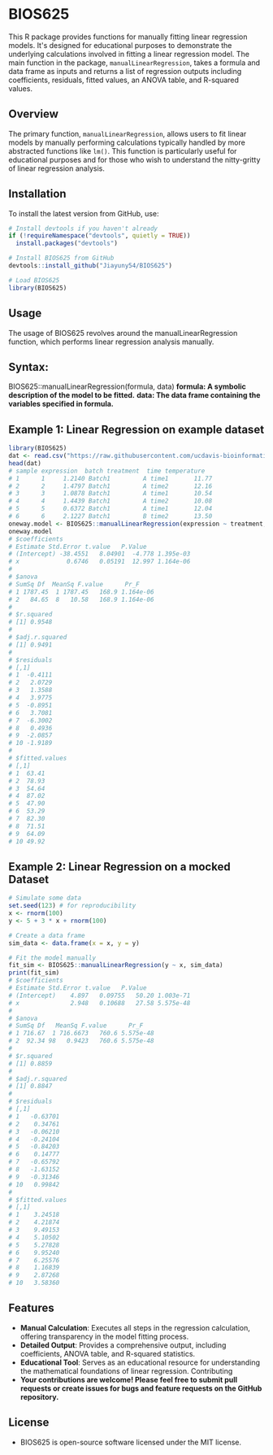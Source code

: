 # BIOS625
This R package provides functions for manually fitting linear regression models. It's designed for educational purposes to demonstrate the underlying calculations involved in fitting a linear regression model. The main function in the package, `manualLinearRegression`, takes a formula and data frame as inputs and returns a list of regression outputs including coefficients, residuals, fitted values, an ANOVA table, and R-squared values.


## Overview
The primary function, `manualLinearRegression`, allows users to fit linear models by manually performing calculations typically handled by more abstracted functions like `lm()`. This function is particularly useful for educational purposes and for those who wish to understand the nitty-gritty of linear regression analysis.

## Installation

To install the latest version from GitHub, use:

```r
# Install devtools if you haven't already
if (!requireNamespace("devtools", quietly = TRUE))
  install.packages("devtools")

# Install BIOS625 from GitHub
devtools::install_github("Jiayuny54/BIOS625")

# Load BIOS625
library(BIOS625)
```



## Usage
The usage of BIOS625 revolves around the manualLinearRegression function, which performs linear regression analysis manually.

## Syntax:
BIOS625::manualLinearRegression(formula, data)
**formula: A symbolic description of the model to be fitted.**
  **data: The data frame containing the variables specified in formula.**

  ## Example 1: Linear Regression on example dataset
  ```r
library(BIOS625)
dat <- read.csv("https://raw.githubusercontent.com/ucdavis-bioinformatics-training/2018-September-Bioinformatics-Prerequisites/master/friday/lm_example_data.csv")
head(dat)
# sample expression  batch treatment  time temperature
# 1      1     1.2140 Batch1         A time1       11.77
# 2      2     1.4797 Batch1         A time2       12.16
# 3      3     1.0878 Batch1         A time1       10.54
# 4      4     1.4439 Batch1         A time2       10.08
# 5      5     0.6372 Batch1         A time1       12.04
# 6      6     2.1227 Batch1         B time2       13.50
oneway.model <- BIOS625::manualLinearRegression(expression ~ treatment, data = dat)
oneway.model
# $coefficients
# Estimate Std.Error t.value   P.Value
# (Intercept) -38.4551   8.04901  -4.778 1.395e-03
# x             0.6746   0.05191  12.997 1.164e-06
#
# $anova
# SumSq Df  MeanSq F.value      Pr_F
# 1 1787.45  1 1787.45   168.9 1.164e-06
# 2   84.65  8   10.58   168.9 1.164e-06
#
# $r.squared
# [1] 0.9548
#
# $adj.r.squared
# [1] 0.9491
#
# $residuals
# [,1]
# 1  -0.4111
# 2   2.0729
# 3   1.3588
# 4   3.9775
# 5  -0.8951
# 6   3.7081
# 7  -6.3002
# 8   0.4936
# 9  -2.0857
# 10 -1.9189
#
# $fitted.values
# [,1]
# 1  63.41
# 2  78.93
# 3  54.64
# 4  87.02
# 5  47.90
# 6  53.29
# 7  82.30
# 8  71.51
# 9  64.09
# 10 49.92
```



## Example 2: Linear Regression on a mocked Dataset
``` r
# Simulate some data
set.seed(123) # for reproducibility
x <- rnorm(100)
y <- 5 + 3 * x + rnorm(100)

# Create a data frame
sim_data <- data.frame(x = x, y = y)

# Fit the model manually
fit_sim <- BIOS625::manualLinearRegression(y ~ x, sim_data)
print(fit_sim)
# $coefficients
# Estimate Std.Error t.value   P.Value
# (Intercept)    4.897   0.09755   50.20 1.003e-71
# x              2.948   0.10688   27.58 5.575e-48
#
# $anova
# SumSq Df   MeanSq F.value      Pr_F
# 1 716.67  1 716.6673   760.6 5.575e-48
# 2  92.34 98   0.9423   760.6 5.575e-48
#
# $r.squared
# [1] 0.8859
#
# $adj.r.squared
# [1] 0.8847
#
# $residuals
# [,1]
# 1   -0.63701
# 2    0.34761
# 3   -0.06210
# 4   -0.24104
# 5   -0.84203
# 6    0.14777
# 7   -0.65792
# 8   -1.63152
# 9   -0.31346
# 10   0.99842
#
# $fitted.values
# [,1]
# 1    3.24518
# 2    4.21874
# 3    9.49153
# 4    5.10502
# 5    5.27828
# 6    9.95240
# 7    6.25576
# 8    1.16839
# 9    2.87268
# 10   3.58360

```


## Features
+ **Manual Calculation**: Executes all steps in the regression calculation, offering transparency in the model fitting process.
+ **Detailed Output**: Provides a comprehensive output, including coefficients, ANOVA table, and R-squared statistics.
+ **Educational Tool**: Serves as an educational resource for understanding the mathematical foundations of linear regression.
Contributing
+ **Your contributions are welcome! Please feel free to submit pull requests or create issues for bugs and feature requests on the GitHub repository.**

## License
+ BIOS625 is open-source software licensed under the MIT license.
